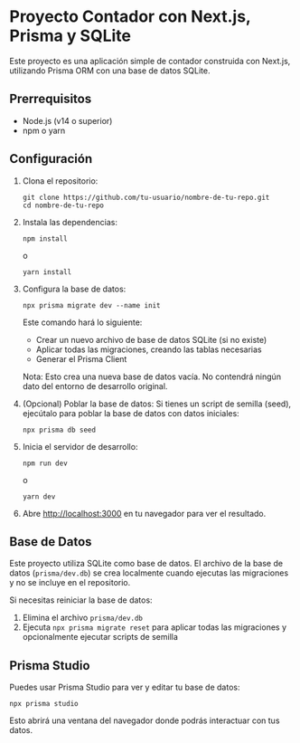# Proyecto Contador con Next.js, Prisma y SQLite

Este proyecto es una aplicación simple de contador construida con Next.js, utilizando Prisma ORM con una base de datos SQLite.

## Prerrequisitos

- Node.js (v14 o superior)
- npm o yarn

## Configuración

1. Clona el repositorio:
   ```
   git clone https://github.com/tu-usuario/nombre-de-tu-repo.git
   cd nombre-de-tu-repo
   ```

2. Instala las dependencias:
   ```
   npm install
   ```
   o
   ```
   yarn install
   ```

3. Configura la base de datos:
   ```
   npx prisma migrate dev --name init
   ```
   Este comando hará lo siguiente:
   - Crear un nuevo archivo de base de datos SQLite (si no existe)
   - Aplicar todas las migraciones, creando las tablas necesarias
   - Generar el Prisma Client

   Nota: Esto crea una nueva base de datos vacía. No contendrá ningún dato del entorno de desarrollo original.

4. (Opcional) Poblar la base de datos:
   Si tienes un script de semilla (seed), ejecútalo para poblar la base de datos con datos iniciales:
   ```
   npx prisma db seed
   ```

5. Inicia el servidor de desarrollo:
   ```
   npm run dev
   ```
   o
   ```
   yarn dev
   ```

6. Abre [http://localhost:3000](http://localhost:3000) en tu navegador para ver el resultado.

## Base de Datos

Este proyecto utiliza SQLite como base de datos. El archivo de la base de datos (`prisma/dev.db`) se crea localmente cuando ejecutas las migraciones y no se incluye en el repositorio.

Si necesitas reiniciar la base de datos:
1. Elimina el archivo `prisma/dev.db`
2. Ejecuta `npx prisma migrate reset` para aplicar todas las migraciones y opcionalmente ejecutar scripts de semilla

## Prisma Studio

Puedes usar Prisma Studio para ver y editar tu base de datos:

```
npx prisma studio
```

Esto abrirá una ventana del navegador donde podrás interactuar con tus datos.

